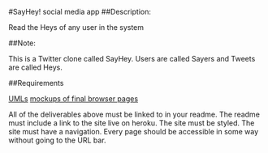 #SayHey! social media app
##Description:

Read the Heys of any user in the system

##Note:

This is a Twitter clone called SayHey. Users are called Sayers and Tweets are called Heys.

##Requirements

[UMLs](/IMG_0968.JPG)
[mockups of final browser pages](/IMG_0969.JPG)

All of the deliverables above must be linked to in your readme.
The readme must include a link to the site live on heroku.
The site must be styled.
The site must have a navigation. Every page should be accessible in some way without going to the URL bar.
